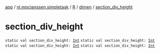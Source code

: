 [app](../../../index.md) / [nl.mpcjanssen.simpletask](../../index.md) / [R](../index.md) / [dimen](index.md) / [section_div_height](.)

# section_div_height

`static val section_div_height: `[`Int`](https://kotlinlang.org/api/latest/jvm/stdlib/kotlin/-int/index.html)
`static val section_div_height: `[`Int`](https://kotlinlang.org/api/latest/jvm/stdlib/kotlin/-int/index.html)
`static val section_div_height: `[`Int`](https://kotlinlang.org/api/latest/jvm/stdlib/kotlin/-int/index.html)
`static val section_div_height: `[`Int`](https://kotlinlang.org/api/latest/jvm/stdlib/kotlin/-int/index.html)